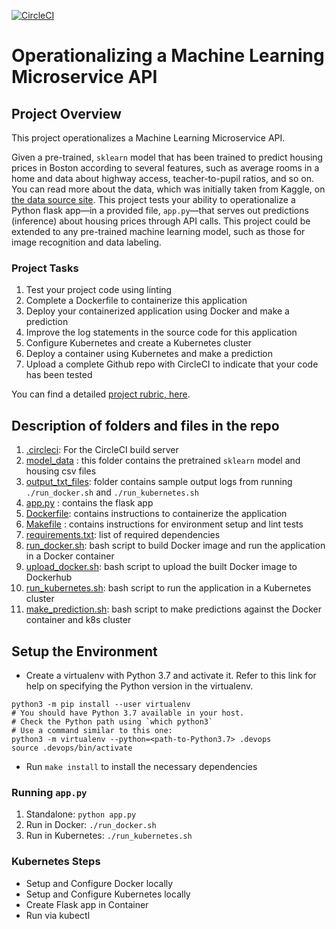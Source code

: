 [![CircleCI](https://dl.circleci.com/status-badge/img/gh/JeffreyKirigo/project-4/tree/master.svg?style=svg)](https://dl.circleci.com/status-badge/redirect/gh/JeffreyKirigo/project-4/tree/master)  
# Operationalizing a Machine Learning Microservice API  
## Project Overview

This project operationalizes a Machine Learning Microservice API. 

Given a pre-trained, `sklearn` model that has been trained to predict housing prices in Boston according to several features, such as average rooms in a home and data about highway access, teacher-to-pupil ratios, and so on. You can read more about the data, which was initially taken from Kaggle, on [the data source site](https://www.kaggle.com/c/boston-housing). This project tests your ability to operationalize a Python flask app—in a provided file, `app.py`—that serves out predictions (inference) about housing prices through API calls. This project could be extended to any pre-trained machine learning model, such as those for image recognition and data labeling.

### Project Tasks  

1. Test your project code using linting
2. Complete a Dockerfile to containerize this application
3. Deploy your containerized application using Docker and make a prediction
4. Improve the log statements in the source code for this application
5. Configure Kubernetes and create a Kubernetes cluster
6. Deploy a container using Kubernetes and make a prediction
7. Upload a complete Github repo with CircleCI to indicate that your code has been tested

You can find a detailed [project rubric, here](https://review.udacity.com/#!/rubrics/2576/view).

## Description of folders and files in the repo  

1. [.circleci](/.circleci): For the CircleCI build server
2. [model_data](/model_data) : this folder contains the pretrained `sklearn` model and housing csv files
3. [output_txt_files](/output_txt_files): folder contains sample output logs from running `./run_docker.sh` and `./run_kubernetes.sh`
4. [app.py](/app.py) : contains the flask app
5. [Dockerfile](/app.py): contains instructions to containerize the application
6. [Makefile](/Makefile) : contains instructions for environment setup and lint tests
7. [requirements.txt](/requirements.txt): list of required dependencies
8. [run_docker.sh](/run_docker.sh): bash script to build Docker image and run the application in a Docker container
9. [upload_docker.sh](/upload_docker.sh): bash script to upload the built Docker image to Dockerhub
10. [run_kubernetes.sh](/run_kubernetes.sh): bash script to run the application in a Kubernetes cluster
11. [make_prediction.sh](/make_prediction.sh): bash script to make predictions against the Docker container and k8s cluster

## Setup the Environment

* Create a virtualenv with Python 3.7 and activate it. Refer to this link for help on specifying the Python version in the virtualenv. 
```*bash*
python3 -m pip install --user virtualenv
# You should have Python 3.7 available in your host. 
# Check the Python path using `which python3`
# Use a command similar to this one:
python3 -m virtualenv --python=<path-to-Python3.7> .devops
source .devops/bin/activate
```
* Run `make install` to install the necessary dependencies

### Running `app.py`

1. Standalone:  `python app.py`
2. Run in Docker:  `./run_docker.sh`
3. Run in Kubernetes:  `./run_kubernetes.sh`

### Kubernetes Steps

* Setup and Configure Docker locally
* Setup and Configure Kubernetes locally
* Create Flask app in Container
* Run via kubectl
